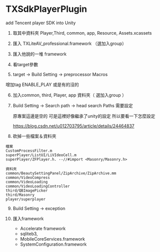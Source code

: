 # TXSdkPlayerPlugin
add Tencent player SDK into Unity

1. 取其中資料夾 Player,Third, common, app, Resource, Assets.xcassets 

2. 匯入 TXLiteAV_professional.framework （選加入group）

3. 匯入他說的一堆 framework

4. 看target參數

5. target -> Build Setting -> preprocessor Macros 

  增加tag   ENABLE_PLAY 或是有的沒的

6. 加入common, third, Player, app 資料夾（ 選加入group ）

7. Build Setting -> Search path -> head search Paths 需要設定

	原專案這邊是空的 可是這裡好像繼承了unity的設定  所以要看一下怎麼設定

	https://blog.csdn.net/u012703795/article/details/24464837

8. 砍掉一些檔案＆資料夾
```
檔案
CustomProcessFilter.m
superPlayer/ListUI/LiVIdeoCell.m
superPlayer/ZFPlayer.h. --//#import <Masonry/Masonry.h>

資料夾
common/BeautySettingPanel/ZipArchive/ZipArchive.mm
common/VideoCompress
common/VideoLoading
common/VideoLoadingController
third/QBImagePicker
third/Masonry
player/superplayer
```

9. Build Setting -> exception

10. 匯入framework  
	* Accelerate framework
	* sqliteb3, 
	* MobileCoreServices.framework 
	* SystemConfiguration.framework


